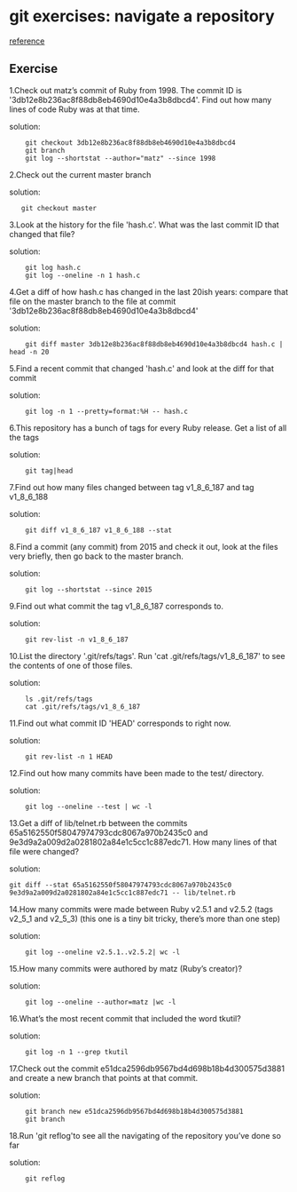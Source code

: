 # git exercises: navigate a repository

[reference]("https://jvns.ca/blog/2019/08/30/git-exercises--navigate-a-repository/")


## Exercise

1.Check out matz’s commit of Ruby from 1998. The commit ID is '3db12e8b236ac8f88db8eb4690d10e4a3b8dbcd4'. Find out how many lines of code Ruby was at that time.

solution:
```shell
    git checkout 3db12e8b236ac8f88db8eb4690d10e4a3b8dbcd4
    git branch
    git log --shortstat --author="matz" --since 1998
```
   

2.Check out the current master branch

solution:
```shell
   git checkout master
```

3.Look at the history for the file 'hash.c'. What was the last commit ID that changed that file?

solution:
```shell
	git log hash.c
	git log --oneline -n 1 hash.c
```	


4.Get a diff of how hash.c has changed in the last 20ish years: compare that file on the master branch to the file at commit '3db12e8b236ac8f88db8eb4690d10e4a3b8dbcd4'

solution:
```shell
	git diff master 3db12e8b236ac8f88db8eb4690d10e4a3b8dbcd4 hash.c | head -n 20
```	

5.Find a recent commit that changed 'hash.c' and look at the diff for that commit

solution:
```shell
	git log -n 1 --pretty=format:%H -- hash.c
```	
6.This repository has a bunch of tags for every Ruby release. Get a list of all the tags

solution:
```shell
	git tag|head
```	


7.Find out how many files changed between tag v1_8_6_187 and tag v1_8_6_188

solution:
```shell
	git diff v1_8_6_187 v1_8_6_188 --stat
```		


8.Find a commit (any commit) from 2015 and check it out, look at the files very briefly, then go back to the master branch.

solution:
```shell 
	git log --shortstat --since 2015
```	


9.Find out what commit the tag v1_8_6_187 corresponds to.

solution:
```shell
	git rev-list -n v1_8_6_187
```	

10.List the directory '.git/refs/tags'. Run 'cat .git/refs/tags/v1_8_6_187' to see the contents of one of those files.

solution:
```shell
	ls .git/refs/tags
	cat .git/refs/tags/v1_8_6_187
```	


11.Find out what commit ID 'HEAD' corresponds to right now.

solution:
```shell
	git rev-list -n 1 HEAD
```	


12.Find out how many commits have been made to the test/ directory.

solution:
```shell
	git log --oneline --test | wc -l
```	

13.Get a diff of lib/telnet.rb between the commits 65a5162550f58047974793cdc8067a970b2435c0 and 9e3d9a2a009d2a0281802a84e1c5cc1c887edc71. How many lines of that file were changed?

solution:
```shell
git diff --stat 65a5162550f58047974793cdc8067a970b2435c0  9e3d9a2a009d2a0281802a84e1c5cc1c887edc71 -- lib/telnet.rb
```
14.How many commits were made between Ruby v2.5.1 and v2.5.2 (tags v2_5_1 and v2_5_3) (this one is a tiny bit tricky, there’s more than one step)

solution:
```shell
	git log --oneline v2.5.1..v2.5.2| wc -l
```

15.How many commits were authored by matz (Ruby’s creator)?

solution:
```shell
	git log --oneline --author=matz |wc -l
```	

16.What’s the most recent commit that included the word tkutil?

solution:
```shell
	git log -n 1 --grep tkutil 
```	

17.Check out the commit e51dca2596db9567bd4d698b18b4d300575d3881 and create a new branch that points at that commit.

solution:
```shell
	git branch new e51dca2596db9567bd4d698b18b4d300575d3881
	git branch
```	


18.Run 'git reflog'to see all the navigating of the repository you’ve done so far

solution:
```shell 
	git reflog
```	



















